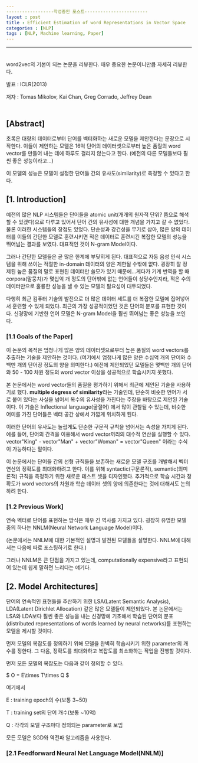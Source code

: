```yaml
---
​------------------작성중인 포스트------------------------
layout : post
title : Efficient Estimation of word Representations in Vector Space
categories : [NLP]
tags : [NLP, Machine learning, Paper]
---
```


---

<span style = "line-height:50%"><br></span>

word2vec의 기본이 되는 논문을 리뷰한다. 매우 중요한 논문이니만큼 자세히 리뷰한다.

발표 : ICLR(2013)

저자 : Tomas Mikolov, Kai Chan, Greg Corrado, Jeffrey Dean

<span style = "line-height:50%"><br></span>

## [Abstract]

초록은 대량의 데이터로부터 단어를 벡터화하는 새로운 모델을 제안한다는 문장으로 시작한다. 이들이 제안하는 모델은 16억 단어의 데이터셋으로부터 높은 품질의 word vector를 만들어 내는 데에 하루도 걸리지 않는다고 한다. (예전의 다른 모델들보다 훨씬 좋은 성능이라고...)

이 모델의 성능은 모델이 설정한 단어들 간의 유사도(similarity)로 측정할 수 있다고 한다.

## [1. Introduction]

예전의 많은 NLP 시스템들은  단어들을 atomic unit(개개의 원자적 단위? 쯤으로 해석할 수 있겠다)으로 다루고 있어서 단어 간의 유사성에 대한 개념을 가지고 갈 수 없었다. 물론 이러한 시스템들의 장점도 있었다. 단순성과 강건성을 무기로 삼아, 많은 양의 데이터를 이들의 간단한 모델로 훈련시키면 적은 데이터로 훈련시킨 복잡한 모델의 성능을 뛰어넘는 결과를 보였다. 대표적인 것이 N-gram Model이다.

그러나 간단한 모델들은 곧 많은 한계에 부딪히게 된다. 대표적으로 자동 음성 인식 시스템을 위해 쓰이는 적절한 in-domain 데이터의 양은 제한될 수밖에 없다. 굉장히 잘 정제된 높은 품질의 말로 표현된 데이터만 쓸모가 있기 때문에...게다가 기계 번역을 할 때 corpora(말뭉치)가 몇십억 개 정도의 단어밖에 없는 언어들이 상당수인지라, 적은 수의 데이터만으로 훌륭한 성능을 낼 수 있는 모델의 필요성이 대두되었다.

다행히 최근 컴퓨터 기술의 발전으로 더 많은 데이터 세트를 더 복잡한 모델에 집어넣어서 훈련할 수 있게 되었다. 최근의 가장 성공적이었던 것은 단어의 분포를 표현한 것이다. 신경망에 기반한 언어 모델은 N-gram Model을 훨씬 뛰어넘는 좋은 성능을 보인다.

### [1.1 Goals of the Paper]

이 논문의 목적은 엄청나게 많은 양의 데이터셋으로부터 높은 품질의 word vectors를 추출하는 기술을 제안하는 것이다. (여기에서 엄청나게 많은 양은 수십억 개의 단어와 수백만 개의 단어장 정도의 양을 의미한다.) 예전에 제안되었던 모델들은 몇백만 개의 단어와 50 - 100 차원 정도의 word vector 이상을 성공적으로 학습시키지 못했다.

본 논문에서는 word vector들의 품질을 평가하기 위해서 최근에 제안된 기술을 사용하기로 했다. <b>multiple degress of similarity</b>라는 기술인데, 단순히 비슷한 언어가 서로 붙어 있다는 사실을 넘어서 복수의 유사성을 가진다는 주장을 바탕으로 제안된 기술이다. 이 기술은 Inflectional language(굴절어) 에서 많이 관찰될 수 있는데, 비슷한 어미를 가진 단어들은 벡터 공간 상에서 가깝게 위치하게 된다.

이러한 단어의 유사도는 놀랍게도 단순한 구문적 규칙을 넘어서는 속성을 가지게 된다. 예를 들어, 단어의 간격을 이용해서 word vector끼리의 대수적 연산을 실행할 수 있다. vector"King" - vector"Man" + vector"Woman" = vector"Queen" 이라는 수식이 가능하다는 말이다.

이 논문에서는 단어들 간의 선형 규칙들을 보존하는 새로운 모델 구조를 개발해서 벡터 연산의 정확도를 최대화하려고 한다. 이를 위해 syntactic(구문론적), semantic(의미론적) 규칙을 측정하기 위한 새로운 테스트 셋을 디자인했다. 추가적으로 학습 시간과 정확도가 word vectors의 차원과 학습 데이터 셋의 양에 의존한다는 것에 대해서도 논의하려 한다.

### [1.2 Previous Work]

연속 벡터로 단어를 표현하는 방식은 매우 긴 역사를 가지고 있다. 굉장히 유명한 모델 중의 하나는 NNLM(Neural Network Language Model)이다.

(논문에서는 NNLM에 대한 기본적인 설명과 발전된 모델들을 설명한다. NNLM에 대해서는 다음에 따로 포스팅하기로 한다.)

그러나 NNLM은 큰 단점을 가지고 있는데, computationally expensive라고 표현되어 있는데 쉽게 말하면 느리다는 얘기다.

## [2. Model Architectures]

단어의 연속적인 표현들을 추산하기 위한 LSA(Latent Semantic Analysis), LDA(Latent Dirichlet Allocation) 같은 많은 모델들이 제안되었다. 본 논문에서는 LSA와 LDA보다 훨씬 좋은 성능을 내는 신경망에 기초해서 학습된 단어의 분포(distributed representations of words learned by neural networks)를 표현하는 모델을 제시할 것이다.

먼저 모델의 복잡도를 정의하기 위해 모델을 완벽히 학습시키기 위한 parameter의 개수를 정한다. 그 다음, 정확도를 최대화하고 복잡도를 최소화하는 작업을 진행할 것이다.

먼저 모든 모델의 복잡도는 다음과 같이 정의할 수 있다.

$ O = E\times T\times Q $

여기에서

E : training epoch의 수(보통 3~50)

T : training set의 단어 개수(보통  ~10억)

Q : 각각의 모델 구조마다 정의되는 parameter로 보임

모든 모델은 SGD와 역전파 알고리즘을 사용한다.

### [2.1 Feedforward Neural Net Language Model(NNLM)]

